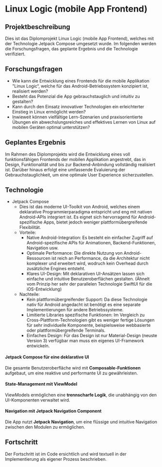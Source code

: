 # Linux Logic (mobile App Frontend)

## Projektbeschreibung
Dies ist das Diplomprojekt Linux Logic (mobile App Frontend), welches mit der Technologie Jetpack Compose umgesetzt wurde. Im folgenden werden die Forschungsfragen, das geplante Ergebnis und die Technologie verifiziert.

## Forschungsfragen
+ Wie kann die Entwicklung eines Frontends für die mobile Applikation "Linux Logic“, welche für das Android-Betriebssystem konzipiert ist, realisiert werden? 
+ Besteht das Potenzial die App gebrauchstauglich und intuitiv zu gestalten? 
+ Kann durch den Einsatz innovativer Technologien ein erleichterter Einstieg in Linux ermöglicht werden? 
+ Inwieweit können vielfältige Lern-Szenarien und praxisorientierte Übungen ein abwechslungsreiches und effektives Lernen von Linux auf mobilen Geräten optimal unterstützen?

## Geplantes Ergebnis
Im Rahmen des Diplomprojekts wird die Entwicklung eines voll funktionsfähigen Frontends der mobilen Applikation angestrebt, das in Design, Funktionalität und bis zur Backend-Anbindung vollständig realisiert ist. 
Darüber hinaus erfolgt eine umfassende Evaluierung der Gebrauchstauglichkeit, um eine optimale User Experience sicherzustellen.

## Technologie
- Jetpack Compose
  - Dies ist das moderne UI-Toolkit von Android, welches einem deklarative Programmierparadigma entspricht und eng mit nativen Android-APIs integriert ist. Es eignet sich hervorragend für Android-spezifische Apps, bietet jedoch weniger plattformübergreifende Flexibilität.
  - Vorteile:
    - Native Android-Integration: Es besteht ein einfacher Zugriff auf Android-spezifische APIs für Animationen, Backend-Funktionen, Navigation usw. 
    - Optimale Performance: Die direkte Nutzung von Android-Ressourcen ist reich an Performance, da die Architektur nicht komplexer und erweitert wird, wodruch kein Overhead durch zusätzliche Engines entsteht. 
    - Klares UI-Design: Mit deklarativen UI-Ansätzen lassen sich einfache und intuitive Benutzeroberflächen gestalten. (Ähnelt vom Prinzip her sehr der parallelen Technologie SwiftUI für die iOS-Entwicklung)
  - Nachteile:
    - Kein plattformübergreifender Support: Da diese Technologie nativ für Android angedacht ist benötigt es eine separate Implementierungen für andere Betriebssysteme. 
    - Limitierte Libraries spezifische Funktionen: Im Vergleich zu Cross-Plattform-Technologien gibt es weniger fertige Lösungen für sehr individuelle Komponente, beispielsweise webbasierte oder plattformübergreifende Terminals. 
    - Einfaches Design: Für das Design ist nur Material-Design (neuste Version 3) verfügbar man muss ein eigenes UI-Framework entwickeln.

#### Jetpack Compose für eine deklarative UI
Die gesamte Benutzeroberfläche wird mit **Composable-Funktionen** aufgebaut, um eine reaktive und performante UI zu gewährleisten.  

#### State-Management mit ViewModel
ViewModels ermöglichen eine **trennscharfe Logik**, die unabhängig von den UI-Komponenten verwaltet wird.  

#### Navigation mit Jetpack Navigation Component
Die App nutzt **Jetpack Navigation**, um eine flüssige und intuitive Navigation zwischen den Modulen zu ermöglichen.  

## Fortschritt
Der Fortschritt ist im Code ersichtlich und wird textuell in der Implementierung als eigener Prozess beschrieben.
